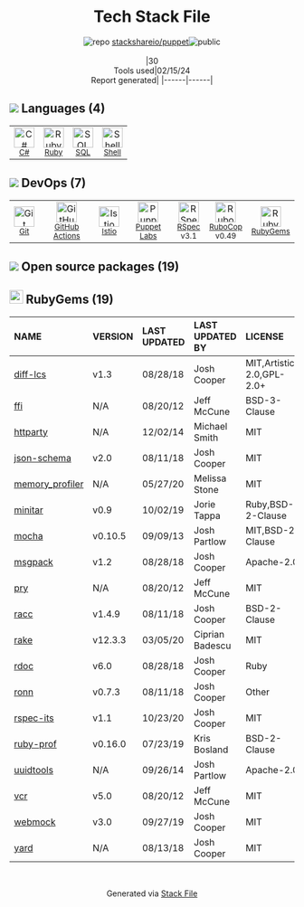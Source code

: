 <!--
&lt;--- Readme.md Snippet without images Start ---&gt;
## Tech Stack
stackshareio/puppet is built on the following main stack:

- [C#](http://csharp.net) – Languages
- [Ruby](https://www.ruby-lang.org) – Languages
- [SQL](https://en.wikipedia.org/wiki/SQL) – Languages
- [Shell](https://en.wikipedia.org/wiki/Shell_script) – Languages
- [GitHub Actions](https://github.com/features/actions) – Continuous Integration
- [Istio](https://istio.io/) – Microservices Tools
- [Puppet Labs](http://puppetlabs.com/) – Server Configuration and Automation
- [RSpec](https://rspec.info/) – Testing Frameworks
- [RuboCop](http://batsov.com/rubocop/) – Code Review

Full tech stack [here](/techstack.md)

&lt;--- Readme.md Snippet without images End ---&gt;

&lt;--- Readme.md Snippet with images Start ---&gt;
## Tech Stack
stackshareio/puppet is built on the following main stack:

- <img width='25' height='25' src='https://img.stackshare.io/service/1015/1200px-C_Sharp_wordmark.svg.png' alt='C#'/> [C#](http://csharp.net) – Languages
- <img width='25' height='25' src='https://img.stackshare.io/service/989/ruby.png' alt='Ruby'/> [Ruby](https://www.ruby-lang.org) – Languages
- <img width='25' height='25' src='https://img.stackshare.io/service/2271/default_068d33483bba6b81ee13fbd4dc7aab9780896a54.png' alt='SQL'/> [SQL](https://en.wikipedia.org/wiki/SQL) – Languages
- <img width='25' height='25' src='https://img.stackshare.io/service/4631/default_c2062d40130562bdc836c13dbca02d318205a962.png' alt='Shell'/> [Shell](https://en.wikipedia.org/wiki/Shell_script) – Languages
- <img width='25' height='25' src='https://img.stackshare.io/service/11563/actions.png' alt='GitHub Actions'/> [GitHub Actions](https://github.com/features/actions) – Continuous Integration
- <img width='25' height='25' src='https://img.stackshare.io/service/7028/AGpa5VZV.jpg' alt='Istio'/> [Istio](https://istio.io/) – Microservices Tools
- <img width='25' height='25' src='https://img.stackshare.io/service/421/954f7381089ac290b4690c5ffd9dd7d3.png' alt='Puppet Labs'/> [Puppet Labs](http://puppetlabs.com/) – Server Configuration and Automation
- <img width='25' height='25' src='https://img.stackshare.io/service/2539/logo.png' alt='RSpec'/> [RSpec](https://rspec.info/) – Testing Frameworks
- <img width='25' height='25' src='https://img.stackshare.io/service/2643/rubocop.png' alt='RuboCop'/> [RuboCop](http://batsov.com/rubocop/) – Code Review

Full tech stack [here](/techstack.md)

&lt;--- Readme.md Snippet with images End ---&gt;
-->
<div align="center">

# Tech Stack File
![](https://img.stackshare.io/repo.svg "repo") [stackshareio/puppet](https://github.com/stackshareio/puppet)![](https://img.stackshare.io/public_badge.svg "public")
<br/><br/>
|30<br/>Tools used|02/15/24 <br/>Report generated|
|------|------|
</div>

## <img src='https://img.stackshare.io/languages.svg'/> Languages (4)
<table><tr>
  <td align='center'>
  <img width='36' height='36' src='https://img.stackshare.io/service/1015/1200px-C_Sharp_wordmark.svg.png' alt='C#'>
  <br>
  <sub><a href="http://csharp.net">C#</a></sub>
  <br>
  <sub></sub>
</td>

<td align='center'>
  <img width='36' height='36' src='https://img.stackshare.io/service/989/ruby.png' alt='Ruby'>
  <br>
  <sub><a href="https://www.ruby-lang.org">Ruby</a></sub>
  <br>
  <sub></sub>
</td>

<td align='center'>
  <img width='36' height='36' src='https://img.stackshare.io/service/2271/default_068d33483bba6b81ee13fbd4dc7aab9780896a54.png' alt='SQL'>
  <br>
  <sub><a href="https://en.wikipedia.org/wiki/SQL">SQL</a></sub>
  <br>
  <sub></sub>
</td>

<td align='center'>
  <img width='36' height='36' src='https://img.stackshare.io/service/4631/default_c2062d40130562bdc836c13dbca02d318205a962.png' alt='Shell'>
  <br>
  <sub><a href="https://en.wikipedia.org/wiki/Shell_script">Shell</a></sub>
  <br>
  <sub></sub>
</td>

</tr>
</table>

## <img src='https://img.stackshare.io/devops.svg'/> DevOps (7)
<table><tr>
  <td align='center'>
  <img width='36' height='36' src='https://img.stackshare.io/service/1046/git.png' alt='Git'>
  <br>
  <sub><a href="http://git-scm.com/">Git</a></sub>
  <br>
  <sub></sub>
</td>

<td align='center'>
  <img width='36' height='36' src='https://img.stackshare.io/service/11563/actions.png' alt='GitHub Actions'>
  <br>
  <sub><a href="https://github.com/features/actions">GitHub Actions</a></sub>
  <br>
  <sub></sub>
</td>

<td align='center'>
  <img width='36' height='36' src='https://img.stackshare.io/service/7028/AGpa5VZV.jpg' alt='Istio'>
  <br>
  <sub><a href="https://istio.io/">Istio</a></sub>
  <br>
  <sub></sub>
</td>

<td align='center'>
  <img width='36' height='36' src='https://img.stackshare.io/service/421/954f7381089ac290b4690c5ffd9dd7d3.png' alt='Puppet Labs'>
  <br>
  <sub><a href="http://puppetlabs.com/">Puppet Labs</a></sub>
  <br>
  <sub></sub>
</td>

<td align='center'>
  <img width='36' height='36' src='https://img.stackshare.io/service/2539/logo.png' alt='RSpec'>
  <br>
  <sub><a href="https://rspec.info/">RSpec</a></sub>
  <br>
  <sub>v3.1</sub>
</td>

<td align='center'>
  <img width='36' height='36' src='https://img.stackshare.io/service/2643/rubocop.png' alt='RuboCop'>
  <br>
  <sub><a href="http://batsov.com/rubocop/">RuboCop</a></sub>
  <br>
  <sub>v0.49</sub>
</td>

<td align='center'>
  <img width='36' height='36' src='https://img.stackshare.io/service/12795/5jL6-BA5_400x400.jpeg' alt='RubyGems'>
  <br>
  <sub><a href="https://rubygems.org/">RubyGems</a></sub>
  <br>
  <sub></sub>
</td>

</tr>
</table>


## <img src='https://img.stackshare.io/group.svg' /> Open source packages (19)</h2>

## <img width='24' height='24' src='https://img.stackshare.io/service/12795/5jL6-BA5_400x400.jpeg'/> RubyGems (19)

|NAME|VERSION|LAST UPDATED|LAST UPDATED BY|LICENSE|VULNERABILITIES|
|:------|:------|:------|:------|:------|:------|
|[diff-lcs](https://rubygems.org/diff-lcs)|v1.3|08/28/18|Josh Cooper |MIT,Artistic-2.0,GPL-2.0+|N/A|
|[ffi](https://rubygems.org/ffi)|N/A|08/20/12|Jeff McCune |BSD-3-Clause|N/A|
|[httparty](https://rubygems.org/httparty)|N/A|12/02/14|Michael Smith |MIT|N/A|
|[json-schema](https://rubygems.org/json-schema)|v2.0|08/11/18|Josh Cooper |MIT|N/A|
|[memory_profiler](https://rubygems.org/memory_profiler)|N/A|05/27/20|Melissa Stone |MIT|N/A|
|[minitar](https://rubygems.org/minitar)|v0.9|10/02/19|Jorie Tappa |Ruby,BSD-2-Clause|N/A|
|[mocha](https://rubygems.org/mocha)|v0.10.5|09/09/13|Josh Partlow |MIT,BSD-2-Clause|N/A|
|[msgpack](https://rubygems.org/msgpack)|v1.2|08/28/18|Josh Cooper |Apache-2.0|N/A|
|[pry](https://rubygems.org/pry)|N/A|08/20/12|Jeff McCune |MIT|N/A|
|[racc](https://rubygems.org/racc)|v1.4.9|08/11/18|Josh Cooper |BSD-2-Clause|N/A|
|[rake](https://rubygems.org/rake)|v12.3.3|03/05/20|Ciprian Badescu |MIT|N/A|
|[rdoc](https://rubygems.org/rdoc)|v6.0|08/28/18|Josh Cooper |Ruby|[CVE-2021-31799](https://github.com/advisories/GHSA-ggxm-pgc9-g7fp) (High)|
|[ronn](https://rubygems.org/ronn)|v0.7.3|08/11/18|Josh Cooper |Other|N/A|
|[rspec-its](https://rubygems.org/rspec-its)|v1.1|10/23/20|Josh Cooper |MIT|N/A|
|[ruby-prof](https://rubygems.org/ruby-prof)|v0.16.0|07/23/19|Kris Bosland |BSD-2-Clause|N/A|
|[uuidtools](https://rubygems.org/uuidtools)|N/A|09/26/14|Josh Partlow |Apache-2.0|N/A|
|[vcr](https://rubygems.org/vcr)|v5.0|08/20/12|Jeff McCune |MIT|N/A|
|[webmock](https://rubygems.org/webmock)|v3.0|09/27/19|Josh Cooper |MIT|N/A|
|[yard](https://rubygems.org/yard)|N/A|08/13/18|Josh Cooper |MIT|N/A|

<br/>
<div align='center'>

Generated via [Stack File](https://github.com/marketplace/stack-file)
